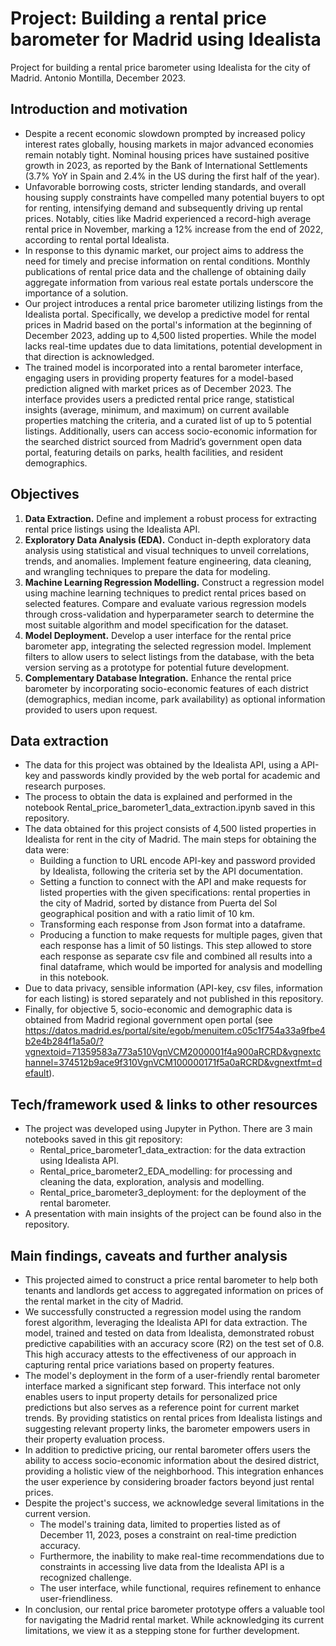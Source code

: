 # Project: Building a rental price barometer for Madrid using Idealista
Project for building a rental price barometer using Idealista for the city of Madrid.
Antonio Montilla, December 2023.

## Introduction and motivation
- Despite a recent economic slowdown prompted by increased policy interest rates globally, housing markets in major advanced economies remain notably tight. Nominal housing prices have sustained positive growth in 2023, as reported by the Bank of International Settlements (3.7% YoY in Spain and 2.4% in the US during the first half of the year).
- Unfavorable borrowing costs, stricter lending standards, and overall housing supply constraints have compelled many potential buyers to opt for renting, intensifying demand and subsequently driving up rental prices. Notably, cities like Madrid experienced a record-high average rental price in November, marking a 12% increase from the end of 2022, according to rental portal Idealista.
- In response to this dynamic market, our project aims to address the need for timely and precise information on rental conditions. Monthly publications of rental price data and the challenge of obtaining daily aggregate information from various real estate portals underscore the importance of a solution.
- Our project introduces a rental price barometer utilizing listings from the Idealista portal. Specifically, we develop a predictive model for rental prices in Madrid based on the portal's information at the beginning of December 2023, adding up to 4,500 listed properties. While the model lacks real-time updates due to data limitations, potential development in that direction is acknowledged.
- The trained model is incorporated into a rental barometer interface, engaging users in providing property features for a model-based prediction aligned with market prices as of December 2023. The interface provides users a predicted rental price range, statistical insights (average, minimum, and maximum) on current available properties matching the criteria, and a curated list of up to 5 potential listings. Additionally, users can access socio-economic information for the searched district sourced from Madrid’s government open data portal, featuring details on parks, health facilities, and resident demographics.

## Objectives
1. **Data Extraction.** Define and implement a robust process for extracting rental price listings using the Idealista API.
2. **Exploratory Data Analysis (EDA).** Conduct in-depth exploratory data analysis using statistical and visual techniques to unveil correlations, trends, and anomalies. Implement feature engineering, data cleaning, and wrangling techniques to prepare the data for modeling.
3. **Machine Learning Regression Modelling.** Construct a regression model using machine learning techniques to predict rental prices based on selected features. Compare and evaluate various regression models through cross-validation and hyperparameter search to determine the most suitable algorithm and model specification for the dataset.
4. **Model Deployment.** Develop a user interface for the rental price barometer app, integrating the selected regression model. Implement filters to allow users to select listings from the database, with the beta version serving as a prototype for potential future development.
5. **Complementary Database Integration.** Enhance the rental price barometer by incorporating socio-economic features of each district (demographics, median income, park availability) as optional information provided to users upon request.

## Data extraction
- The data for this project was obtained by the Idealista API, using a API-key and passwords kindly provided by the web portal for academic and research purposes.
- The process to obtain the data is explained and performed in the notebook Rental_price_barometer1_data_extraction.ipynb saved in this repository.
- The data obtained for this project consists of 4,500 listed properties in Idealista for rent in the city of Madrid. The main steps for obtaining the data were:
    * Building a function to URL encode API-key and password provided by Idealista, following the criteria set by the API documentation.
    * Setting a function to connect with the API and make requests for listed properties with the given specifications: rental properties in the city of Madrid, sorted by distance from Puerta del Sol geographical position and with a ratio limit of 10 km.
    * Transforming each response from Json format into a dataframe.
    * Producing a function to make requests for multiple pages, given that each response has a limit of 50 listings. This step allowed to store each response as separate csv file and combined all results into a final dataframe, which would be imported for analysis and modelling in this notebook.
- Due to data privacy, sensible information (API-key, csv files, information for each listing) is stored separately  and not published in this repository.
- Finally, for objective 5, socio-economic and demographic data is obtained from Madrid regional government open portal (see https://datos.madrid.es/portal/site/egob/menuitem.c05c1f754a33a9fbe4b2e4b284f1a5a0/?vgnextoid=71359583a773a510VgnVCM2000001f4a900aRCRD&vgnextchannel=374512b9ace9f310VgnVCM100000171f5a0aRCRD&vgnextfmt=default).

## Tech/framework used & links to other resources
- The project was developed using Jupyter in Python. There are 3 main notebooks saved in this git repository:
    * Rental_price_barometer1_data_extraction: for the data extraction using Idealista API.
    * Rental_price_barometer2_EDA_modelling: for processing and cleaning the data, exploration, analysis and modelling.
    * Rental_price_barometer3_deployment: for the deployment of the rental barometer.
- A presentation with main insights of the project can be found also in the repository.

## Main findings, caveats and further analysis
- This projected aimed to construct a price rental barometer to help both tenants and landlords get access to aggregated information on prices of the rental market in the city of Madrid.
- We successfully constructed a regression model using the random forest algorithm, leveraging the Idealista API for data extraction. The model, trained and tested on data from Idealista, demonstrated robust predictive capabilities with an accuracy score (R2) on the test set of 0.8. This high accuracy attests to the effectiveness of our approach in capturing rental price variations based on property features.
- The model's deployment in the form of a user-friendly rental barometer interface marked a significant step forward. This interface not only enables users to input property details for personalized price predictions but also serves as a reference point for current market trends. By providing statistics on rental prices from Idealista listings and suggesting relevant property links, the barometer empowers users in their property evaluation process.
- In addition to predictive pricing, our rental barometer offers users the ability to access socio-economic information about the desired district, providing a holistic view of the neighborhood. This integration enhances the user experience by considering broader factors beyond just rental prices.
- Despite the project's success, we acknowledge several limitations in the current version.
    * The model's training data, limited to properties listed as of December 11, 2023, poses a constraint on real-time prediction accuracy.
    * Furthermore, the inability to make real-time recommendations due to constraints in accessing live data from the Idealista API is a recognized challenge.
    * The user interface, while functional, requires refinement to enhance user-friendliness.
- In conclusion, our rental price barometer prototype offers a valuable tool for navigating the Madrid rental market. While acknowledging its current limitations, we view it as a stepping stone for further development.
